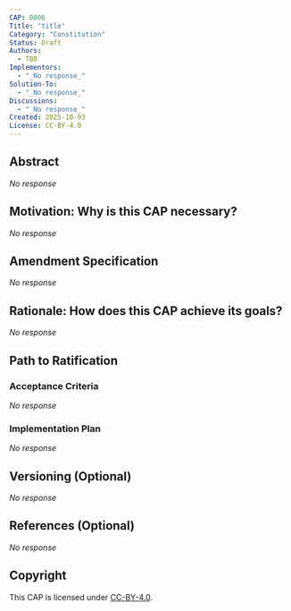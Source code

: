 ```yaml
---
CAP: 0006
Title: "title"
Category: "Constitution"
Status: Draft
Authors:
  - TBD
Implementors:
  - "_No response_"
Solution-To:
  - "_No response_"
Discussions:
  - "_No response_"
Created: 2025-10-03
License: CC-BY-4.0
---
```


## Abstract

_No response_

## Motivation: Why is this CAP necessary?

_No response_

## Amendment Specification

_No response_

## Rationale: How does this CAP achieve its goals?

_No response_

## Path to Ratification

### Acceptance Criteria

_No response_

### Implementation Plan

_No response_

## Versioning (Optional)

_No response_

## References (Optional)

_No response_

## Copyright

This CAP is licensed under [CC-BY-4.0](https://creativecommons.org/licenses/by/4.0/legalcode).
